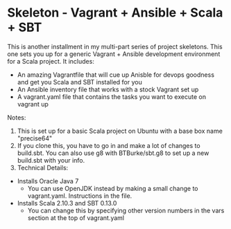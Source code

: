 Skeleton - Vagrant + Ansible + Scala + SBT
===

This is another installment in my multi-part series of project skeletons.  This one sets you up for a generic Vagrant + Ansible development environment for a Scala project.  It includes:

* An amazing Vagrantfile that will cue up Anisble for devops goodness and get you Scala and SBT installed for you
* An Ansible inventory file that works with a stock Vagrant set up
* A vagrant.yaml file that contains the tasks you want to execute on vagrant up

Notes:

1. This is set up for a basic Scala project on Ubuntu with a base box name "precise64"
2. If you clone this, you have to go in and make a lot of changes to build.sbt.  You can also use g8 with BTBurke/sbt.g8 to set up a new build.sbt with your info.
3. Technical Details:
 - Installs Oracle Java 7
   * You can use OpenJDK instead by making a small change to vagrant.yaml.  Instructions in the file.
 - Installs Scala 2.10.3 and SBT 0.13.0 
   * You can change this by specifying other version numbers in the vars section at the top of vagrant.yaml
